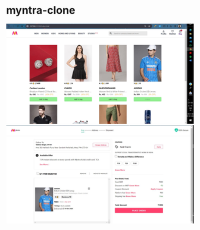# myntra-clone
  <img src="https://github.com/Vaibhav1505/myntra-clone/blob/main/myntra-landing-page.JPG" alt="homepage">
    <img src="https://github.com/Vaibhav1505/myntra-clone/blob/main/myntra-bag-section.JPG" alt="homepage">

  
